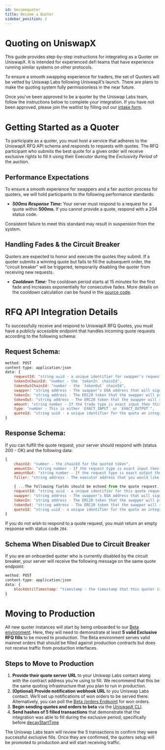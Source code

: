 ```yaml
---
id: becomequoter
title: Become a Quoter
sidebar_position: 2
---
```

# Quoting on UniswapX
This guide provides step-by-step instructions for integrating as a Quoter on UniswapX. It is intended for experienced defi teams that have experience running similar systems on other protocols.

To ensure a smooth swapping experience for traders, the set of Quoters will be vetted by Uniswap Labs following UniswapX’s launch. There are plans to make the quoting system fully permissionless in the near future.

Once you've been approved to be a quoter by the Uniswap Labs team, follow the instructions below to complete your integration. If you have not been approved, please join the waitlist by filling out our [intake form](https://uniswap.typeform.com/to/UiPDKgY6).

# Getting Started as a Quoter
To participate as a quoter, you must host a service that adheres to the UniswapX RFQ API schema and responds to requests with quotes. The RFQ participant who submits the best quote for a given order will receive exclusive rights to fill it using their Executor during the _Exclusivity Period_ of the auction.

## Performance Expectations
To ensure a smooth experience for swappers and a fair auction process for quoters, we will hold participants to the following performance standards:

- ***500ms Response Time:*** Your server must respond to a request for a quote within **500ms**. If you cannot provide a quote, respond with a 204 status code.

Consistent failure to meet this standard may result in suspension from the system.

## Handling Fades & the Circuit Breaker
Quoters are expected to honor and execute the quotes they submit. If a quoter submits a winning quote but fails to fill the subsequent order, the "circuit breaker" will be triggered, temporarily disabling the quoter from receiving new requests.

- ***Cooldown Time:*** The cooldown period starts at 15 minutes for the first fade and increases exponentially for consecutive fades. More details on the cooldown calculation can be found in the [source code](https://github.com/Uniswap/uniswapx-parameterization-api/blob/bf87dcc0066fa21b72255f7155f5fbd04a518594/lib/cron/fade-rate-v2.ts#L215). 

# RFQ API Integration Details
To successfully receive and respond to UniswapX RFQ Quotes, you must have a publicly accessible endpoint that handles incoming quote requests according to the following schema:

## Request Schema:
```jsx
method: POST
content-type: application/json
data: {
    requestId: "string uuid - a unique identifier for swapper's request",
    tokenInChainId: "number - the `tokenIn` chainId",
    tokenOutChainId: "number - the `tokenOut` chainId",
    swapper: "string address - The swapper’s EOA address that will sign the order",
    tokenIn: "string address - The ERC20 token that the swapper will provide",
    tokenOut: "string address - The ERC20 token that the swapper will receive",
    amount: "string number - If the trade type is exact input then this is amount of `tokenIn` the user wants to swap otherwise this is amount of tokenOut the user wants to receive",
    type: "number - This is either `EXACT_INPUT` or `EXACT_OUTPUT`",
    quoteId: "string uuid - a unique identifier for the quote an integrator is sending back"
}
```

## Response Schema:
If you can fulfill the quote request, your server should respond with (status 200 - OK) and the following data:
```jsx
{
    chainId: "number - the chainId for the quoted token",
    amountIn: "string number - If the request type is exact input then this field is `amount` from the quote request, otherwise this is the provided quote",
    amountOut: "string number - If the request type is exact output then this field is `amount` from the quote request, otherwise this is the provided quote",
    filler: "string address - The executor address that you would like to have last-look exclusivity for this order"

    { ...The following fields should be echoed from the quote request...},
    requestId: "string uuid - a unique identifier for this quote request",
    swapper: "string address - The swapper’s EOA address that will sign the order",
    tokenIn: "string address - The ERC20 token that the swapper will provide",
    tokenOut: "string address - The ERC20 token that the swapper will receive",
    quoteId: "string uuid - a unique identifier for the quote an integrator is sending back"
}
```

If you do not wish to respond to a quote request, you must return an empty response with status code `204`.

## Schema When Disabled Due to Circuit Breaker
If you are an onboarded quoter who is currently disabled by the circuit breaker, your server will receive the following message on the same quote endpoint:

```jsx
method: POST
content-type: application/json
data: {
    blockUntilTimestamp: "timestamp - the timestamp that this quoter is disabled until"
}
```

# Moving to Production
All new quoter instances will start by being onboarded to our [Beta environment](https://beta.api.uniswap.org/v2/uniswapx/docs). Here, they will need to demonstrate at least **5 valid Exclusive RFQ fills** to be moved to production. The Beta environment serves valid mainnet orders that should be filled against production contracts but does not receive traffic from production interfaces.

## Steps to Move to Production

1. **Provide their quote server URL** to your Uniswap Labs contact along with the contract address you’re using to fill. We recommend that this be the same quoting infrastructure that you plan to run in production. 
2. **(Optional) Provide notification webhook URL** to you Uniswap Labs contact. We’ll set up notifications of won orders to be served there. Alternatively, you can poll the [Beta /orders Endpoint](https://beta.api.uniswap.org/v2/uniswapx/docs) for won orders. 
3. **Begin sending quotes and orders to beta** via the [UniswapX CLI](https://github.com/Uniswap/uniswapx-tool?tab=readme-ov-file#simple-order-creation). 
4. **Send hashes of 5 filled transactions** that demonstrate that the integration was able to fill during the exclusive period; specifically before [decayStartTime](https://github.com/Uniswap/UniswapX/blob/abd7a0b080148fc42ef7c86536d14de714eec4c7/src/lib/ExclusiveDutchOrderLib.sol#L12)

The Uniswap Labs team will review the 5 transactions to confirm they were successful exclusive fills. Once they are confirmed, the quoters setup will be promoted to production and will start receiving traffic.

